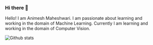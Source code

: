 ### Hi there 👋

<!--
**AnimeshMaheshwari22/AnimeshMaheshwari22** is a ✨ _special_ ✨ repository because its `README.md` (this file) appears on your GitHub profile.

Here are some ideas to get you started:

- 🔭 I’m currently working on ...
- 🌱 I’m currently learning ...
- 👯 I’m looking to collaborate on ...
- 🤔 I’m looking for help with ...
- 💬 Ask me about ...
- 📫 How to reach me: ...
- 😄 Pronouns: ...
- ⚡ Fun fact: ...
-->
Hello! I am Animesh Maheshwari. I am passionate about learning and working in the domain of Machine Learning. Currently I am learning and working in the domain of Computer Vision.

![Github stats](https://github-readme-stats.vercel.app/api?username=AnimeshMaheshwari22)
